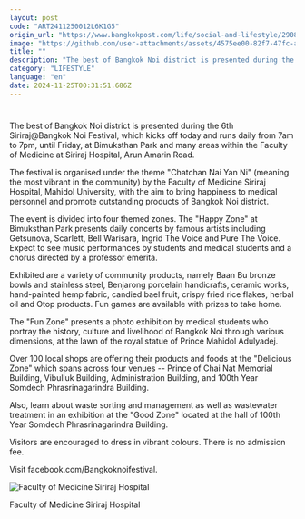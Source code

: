 ```yaml
---
layout: post
code: "ART2411250012L6K1G5"
origin_url: "https://www.bangkokpost.com/life/social-and-lifestyle/2908215/siriraj-honours-staff-local-community"
image: "https://github.com/user-attachments/assets/4575ee00-82f7-47fc-af80-3b742367e3c8"
title: ""
description: "The best of Bangkok Noi district is presented during the 6th Siriraj@Bangkok Noi Festival, which kicks off today and runs daily from 7am to 7pm, until Friday, at Bimuksthan Park and many areas within the Faculty of Medicine at Siriraj Hospital, Arun Amarin Road."
category: "LIFESTYLE"
language: "en"
date: 2024-11-25T00:31:51.686Z
---
```


# 

The best of Bangkok Noi district is presented during the 6th Siriraj@Bangkok Noi Festival, which kicks off today and runs daily from 7am to 7pm, until Friday, at Bimuksthan Park and many areas within the Faculty of Medicine at Siriraj Hospital, Arun Amarin Road.

The festival is organised under the theme "Chatchan Nai Yan Ni" (meaning the most vibrant in the community) by the Faculty of Medicine Siriraj Hospital, Mahidol University, with the aim to bring happiness to medical personnel and promote outstanding products of Bangkok Noi district.

The event is divided into four themed zones. The "Happy Zone" at Bimuksthan Park presents daily concerts by famous artists including Getsunova, Scarlett, Bell Warisara, Ingrid The Voice and Pure The Voice. Expect to see music performances by students and medical students and a chorus directed by a professor emerita.

Exhibited are a variety of community products, namely Baan Bu bronze bowls and stainless steel, Benjarong porcelain handicrafts, ceramic works, hand-painted hemp fabric, candied bael fruit, crispy fried rice flakes, herbal oil and Otop products. Fun games are available with prizes to take home.

The "Fun Zone" presents a photo exhibition by medical students who portray the history, culture and livelihood of Bangkok Noi through various dimensions, at the lawn of the royal statue of Prince Mahidol Adulyadej.

Over 100 local shops are offering their products and foods at the "Delicious Zone" which spans across four venues -- Prince of Chai Nat Memorial Building, Vibulluk Building, Administration Building, and 100th Year Somdech Phrasrinagarindra Building.

Also, learn about waste sorting and management as well as wastewater treatment in an exhibition at the "Good Zone" located at the hall of 100th Year Somdech Phrasrinagarindra Building.

Visitors are encouraged to dress in vibrant colours. There is no admission fee.

Visit facebook.com/Bangkoknoifestival.

![Faculty of Medicine Siriraj Hospital](https://github.com/user-attachments/assets/e0bc684a-7b0e-4774-9012-39d2da451459)

Faculty of Medicine Siriraj Hospital